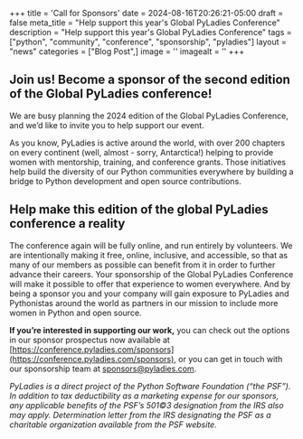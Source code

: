 +++
title = 'Call for Sponsors'
date = 2024-08-16T20:26:21-05:00
draft = false
meta_title = "Help support this year's Global PyLadies Conference"
description = "Help support this year's Global PyLadies Conference"
tags = ["python", "community", "conference", "sponsorship", "pyladies"]
layout = "news"
categories = ["Blog Post",]
image = ''
imagealt = ''
+++

## Join us! Become a sponsor of the second edition of the Global PyLadies conference!

We are busy planning the 2024 edition of the Global PyLadies Conference, and we’d like to invite you to help support our event.

As you know, PyLadies is active around the world, with over 200 chapters on every continent (well, almost - sorry, Antarctica!) helping to provide women with mentorship, training, and conference grants. Those initiatives help build the diversity of our Python communities everywhere by building a bridge to Python development and open source contributions.

## Help make this edition of the global PyLadies conference a reality

The conference again will be fully online, and run entirely by volunteers. We are intentionally making it free, online, inclusive, and accessible, so that as many of our members as possible can benefit from it in order to further advance their careers. Your sponsorship of the Global PyLadies Conference will make it possible to offer that experience to women everywhere. And by being a sponsor you and your company will gain exposure to PyLadies and Pythonistas around the world as partners in our mission to include more women in Python and open source.

**If you’re interested in supporting our work,** you can check out the options in our sponsor prospectus now available at [https://conference.pyladies.com/sponsors](https://conference.pyladies.com/sponsors), or you can get in touch with our sponsorship team at sponsors@pyladies.com.

*PyLadies is a direct project of the Python Software Foundation (“the PSF”). In addition to tax deductibility as a marketing expense for our sponsors, any applicable benefits of the PSF’s 501©3 designation from the IRS also may apply. Determination letter from the IRS designating the PSF as a charitable organization available from the PSF website.*

